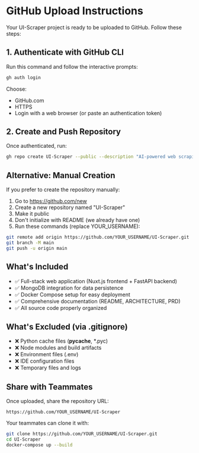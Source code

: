 # GitHub Upload Instructions

Your UI-Scraper project is ready to be uploaded to GitHub. Follow these steps:

## 1. Authenticate with GitHub CLI

Run this command and follow the interactive prompts:
```bash
gh auth login
```

Choose:
- GitHub.com
- HTTPS
- Login with a web browser (or paste an authentication token)

## 2. Create and Push Repository

Once authenticated, run:
```bash
gh repo create UI-Scraper --public --description "AI-powered web scraping and data extraction tool with full-stack web interface" --source=. --remote=origin --push
```

## Alternative: Manual Creation

If you prefer to create the repository manually:

1. Go to https://github.com/new
2. Create a new repository named "UI-Scraper"
3. Make it public
4. Don't initialize with README (we already have one)
5. Run these commands (replace YOUR_USERNAME):

```bash
git remote add origin https://github.com/YOUR_USERNAME/UI-Scraper.git
git branch -M main
git push -u origin main
```

## What's Included

- ✅ Full-stack web application (Nuxt.js frontend + FastAPI backend)
- ✅ MongoDB integration for data persistence
- ✅ Docker Compose setup for easy deployment
- ✅ Comprehensive documentation (README, ARCHITECTURE, PRD)
- ✅ All source code properly organized

## What's Excluded (via .gitignore)

- ❌ Python cache files (__pycache__, *.pyc)
- ❌ Node modules and build artifacts
- ❌ Environment files (.env)
- ❌ IDE configuration files
- ❌ Temporary files and logs

## Share with Teammates

Once uploaded, share the repository URL:
```
https://github.com/YOUR_USERNAME/UI-Scraper
```

Your teammates can clone it with:
```bash
git clone https://github.com/YOUR_USERNAME/UI-Scraper.git
cd UI-Scraper
docker-compose up --build
```